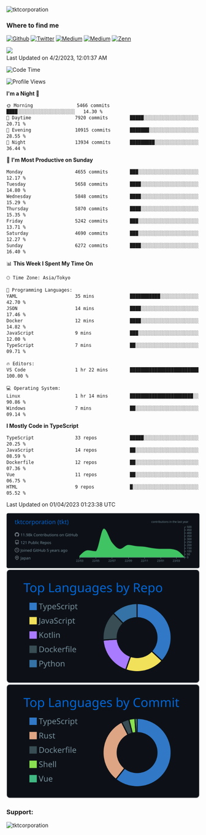 <p align="left"> <img src="https://komarev.com/ghpvc/?username=tktcorporation&label=Profile%20views&color=0e75b6&style=flat" alt="tktcorporation" /> </p>

<h3>Where to find me</h3>
<p>
<a href="https://github.com/tktcorporation" target="_blank"><img alt="Github" src="https://img.shields.io/badge/GitHub-%2312100E.svg?&style=for-the-badge&logo=Github&logoColor=white" /></a>
<a href="https://twitter.com/tktcorporation" target="_blank"><img alt="Twitter" src="https://img.shields.io/badge/twitter-%231DA1F2.svg?&style=for-the-badge&logo=twitter&logoColor=white" /></a>
<a href="https://www.linkedin.com/in/tktcorporation" target="_blank"><img alt="Medium" src="https://img.shields.io/badge/linkdin-0a66c2.svg?&style=for-the-badge&logo=linkedin&logoColor=white" /></a>
<a href="https://qiita.com/tktcorporation" target="_blank"><img alt="Medium" src="https://img.shields.io/badge/qiita-55C500.svg?&style=for-the-badge&logo=qiita&logoColor=white" /></a>
<a href="https://zenn.dev/tktcorporation" target="_blank"><img alt="Zenn" src="https://img.shields.io/badge/Zenn-3EA8FF.svg?&style=for-the-badge&logo=Zenn&logoColor=white" /></a>
</p>

<!--START_SECTION:lapras-card-->
<a href="https://lapras.com/public/tktcorporation" target="_blank" rel="noopener noreferrer"><img src="https://lapras-card-generator.vercel.app/api/svg?e=3.89&b=3.48&i=3.58&b1=%23232323&b2=%236d6d6d&i1=%23212121&i2=%23818181&l=en" width="300" ></a>  
Last Updated on 4/2/2023, 12:01:37 AM
<!--END_SECTION:lapras-card-->
  
<!--START_SECTION:waka-->
![Code Time](http://img.shields.io/badge/Code%20Time-923%20hrs%2013%20mins-blue)

![Profile Views](http://img.shields.io/badge/Profile%20Views-1-blue)

**I'm a Night 🦉** 

```text
🌞 Morning                5466 commits        ████░░░░░░░░░░░░░░░░░░░░░   14.30 % 
🌆 Daytime                7920 commits        █████░░░░░░░░░░░░░░░░░░░░   20.71 % 
🌃 Evening                10915 commits       ███████░░░░░░░░░░░░░░░░░░   28.55 % 
🌙 Night                  13934 commits       █████████░░░░░░░░░░░░░░░░   36.44 % 
```
📅 **I'm Most Productive on Sunday** 

```text
Monday                   4655 commits        ███░░░░░░░░░░░░░░░░░░░░░░   12.17 % 
Tuesday                  5658 commits        ████░░░░░░░░░░░░░░░░░░░░░   14.80 % 
Wednesday                5848 commits        ████░░░░░░░░░░░░░░░░░░░░░   15.29 % 
Thursday                 5870 commits        ████░░░░░░░░░░░░░░░░░░░░░   15.35 % 
Friday                   5242 commits        ███░░░░░░░░░░░░░░░░░░░░░░   13.71 % 
Saturday                 4690 commits        ███░░░░░░░░░░░░░░░░░░░░░░   12.27 % 
Sunday                   6272 commits        ████░░░░░░░░░░░░░░░░░░░░░   16.40 % 
```


📊 **This Week I Spent My Time On** 

```text
🕑︎ Time Zone: Asia/Tokyo

💬 Programming Languages: 
YAML                     35 mins             ███████████░░░░░░░░░░░░░░   42.70 % 
JSON                     14 mins             ████░░░░░░░░░░░░░░░░░░░░░   17.46 % 
Docker                   12 mins             ████░░░░░░░░░░░░░░░░░░░░░   14.82 % 
JavaScript               9 mins              ███░░░░░░░░░░░░░░░░░░░░░░   12.00 % 
TypeScript               7 mins              ██░░░░░░░░░░░░░░░░░░░░░░░   09.71 % 

🔥 Editors: 
VS Code                  1 hr 22 mins        █████████████████████████   100.00 % 

💻 Operating System: 
Linux                    1 hr 14 mins        ███████████████████████░░   90.86 % 
Windows                  7 mins              ██░░░░░░░░░░░░░░░░░░░░░░░   09.14 % 
```

**I Mostly Code in TypeScript** 

```text
TypeScript               33 repos            █████░░░░░░░░░░░░░░░░░░░░   20.25 % 
JavaScript               14 repos            ██░░░░░░░░░░░░░░░░░░░░░░░   08.59 % 
Dockerfile               12 repos            ██░░░░░░░░░░░░░░░░░░░░░░░   07.36 % 
Vue                      11 repos            ██░░░░░░░░░░░░░░░░░░░░░░░   06.75 % 
HTML                     9 repos             █░░░░░░░░░░░░░░░░░░░░░░░░   05.52 % 
```




 Last Updated on 01/04/2023 01:23:38 UTC
<!--END_SECTION:waka-->

[![](https://raw.githubusercontent.com/tktcorporation/tktcorporation/master/profile-summary-card-output/github_dark/0-profile-details.svg)](https://github.com/vn7n24fzkq/github-profile-summary-cards)
[![](https://raw.githubusercontent.com/tktcorporation/tktcorporation/master/profile-summary-card-output/github_dark/1-repos-per-language.svg)](https://github.com/vn7n24fzkq/github-profile-summary-cards) [![](https://raw.githubusercontent.com/tktcorporation/tktcorporation/master/profile-summary-card-output/github_dark/2-most-commit-language.svg)](https://github.com/vn7n24fzkq/github-profile-summary-cards)

<h3 align="left">Support:</h3>
<p><a href="https://www.buymeacoffee.com/tktcorporation"> <img align="left" src="https://cdn.buymeacoffee.com/buttons/v2/default-yellow.png" height="50" width="210" alt="tktcorporation" /></a></p><br><br>
